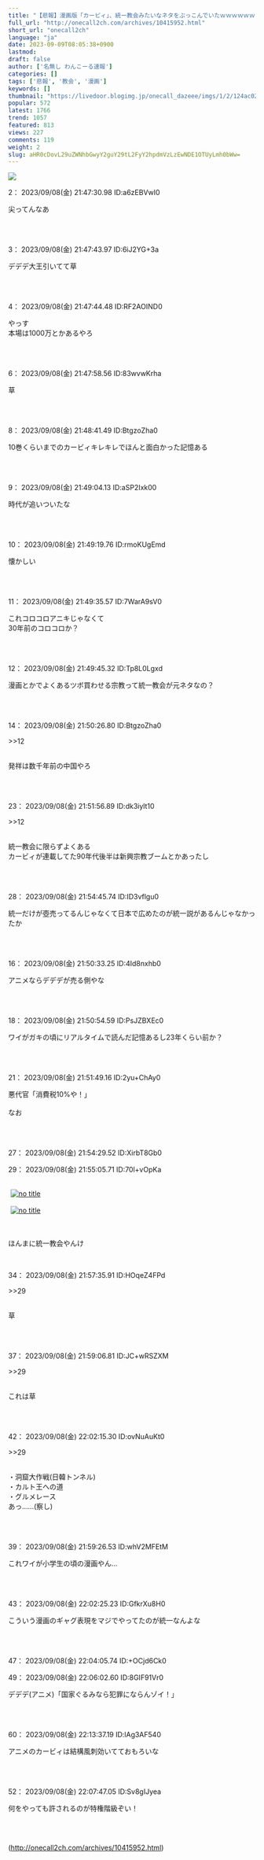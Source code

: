 ```yaml
---
title: "【悲報】漫画版「カービィ」、統ー教会みたいなネタをぶっこんでいたｗｗｗｗｗｗ : わんこーる速報！"
full_url: "http://onecall2ch.com/archives/10415952.html"
short_url: "onecall2ch"
language: "ja"
date: 2023-09-09T08:05:38+0900
lastmod: 
draft: false
author: ['名無し わんこーる速報']
categories: []
tags: ['悲報', '教会', '漫画']
keywords: []
thumbnail: "https://livedoor.blogimg.jp/onecall_dazeee/imgs/1/2/124ac02c-s.jpg"
popular: 572
latest: 1766
trend: 1057
featured: 813
views: 227
comments: 119
weight: 2
slug: aHR0cDovL29uZWNhbGwyY2guY29tL2FyY2hpdmVzLzEwNDE1OTUyLmh0bWw=
---
```


![](https://livedoor.blogimg.jp/onecall_dazeee/imgs/1/2/124ac02c-s.jpg)

<div><p class='name2'>2： 2023/09/08(金) 21:47:30.98 ID:a6zEBVwI0</p><p class='onecall'> 尖ってんなあ <br><br></p><br> <p class='name2'>3： 2023/09/08(金) 21:47:43.97 ID:6iJ2YG+3a</p><p class='onecall'> デデデ大王引いてて草 <br><br></p><br> <p class='name2'>4： 2023/09/08(金) 21:47:44.48 ID:RF2AOIND0</p><p class='onecall'> やっす <br> 本場は1000万とかあるやろ <br><br></p><br> <p class='name2'>6： 2023/09/08(金) 21:47:58.56 ID:83wvwKrha</p><p class='onecall'> 草 <br><br></p><br> <p class='name2'>8： 2023/09/08(金) 21:48:41.49 ID:BtgzoZha0</p><p class='onecall'> 10巻くらいまでのカービィキレキレでほんと面白かった記憶ある <br><br></p><br> <p class='name2'>9： 2023/09/08(金) 21:49:04.13 ID:aSP2Ixk00</p><p class='onecall'> 時代が追いついたな <br><br></p><br> <p class='name2'>10： 2023/09/08(金) 21:49:19.76 ID:rmoKUgEmd</p><p class='onecall'> 懐かしい <br><br></p><br> <p class='name2'>11： 2023/09/08(金) 21:49:35.57 ID:7WarA9sV0</p><p class='onecall'> これコロコロアニキじゃなくて <br> 30年前のコロコロか？ <br><br></p><br> <p class='name2'>12： 2023/09/08(金) 21:49:45.32 ID:Tp8L0Lgxd</p><p class='onecall'> 漫画とかでよくあるツボ買わせる宗教って統一教会が元ネタなの？ <br><br></p><br> <p class='name2'>14： 2023/09/08(金) 21:50:26.80 ID:BtgzoZha0</p><p class='onecall'> <p class='anchor'>>>12</p> <br> 発祥は数千年前の中国やろ <br><br></p><br> <p class='name2'>23： 2023/09/08(金) 21:51:56.89 ID:dk3iylt10</p><p class='onecall'> <p class='anchor'>>>12</p> <br> 統一教会に限らずよくある <br> カービィが連載してた90年代後半は新興宗教ブームとかあったし <br><br></p><br> <p class='name2'>28： 2023/09/08(金) 21:54:45.74 ID:ID3vflgu0</p><p class='onecall'> 統一だけが壺売ってるんじゃなくて日本で広めたのが統一説があるんじゃなかったか <br><br></p><br> <p class='name2'>16： 2023/09/08(金) 21:50:33.25 ID:4Id8nxhb0</p><p class='onecall'> アニメならデデデが売る側やな <br><br></p><br> <p class='name2'>18： 2023/09/08(金) 21:50:54.59 ID:PsJZBXEc0</p><p class='onecall'> ワイがガキの頃にリアルタイムで読んだ記憶あるし23年くらい前か？ <br><br></p><br> <p class='name2'>21： 2023/09/08(金) 21:51:49.16 ID:2yu+ChAy0</p><p class='onecall'> 悪代官「消費税10%や！」 <br> <br> なお <br><br></p><br> <p class='name2'>27： 2023/09/08(金) 21:54:29.52 ID:XirbT8Gb0</p><p class='name2'>29： 2023/09/08(金) 21:55:05.71 ID:70l+vOpKa</p><br> <a href='https://livedoor.blogimg.jp/onecall_dazeee/imgs/1/e/1e35a047.jpg' target='_blank'><img src='https://livedoor.blogimg.jp/onecall_dazeee/imgs/1/e/1e35a047-s.jpg' alt='no title' class='image pict' border='0' hspace='5'></a><br> <br> <a href='https://livedoor.blogimg.jp/onecall_dazeee/imgs/1/b/1b079445.png' target='_blank'><img src='https://livedoor.blogimg.jp/onecall_dazeee/imgs/1/b/1b079445.png' alt='no title' class='image pict' border='0' hspace='5'></a><br> <br><br><p>ほんまに統一教会やんけ</p><br> <p class='name2'>34： 2023/09/08(金) 21:57:35.91 ID:HOqeZ4FPd</p><p class='onecall'> <p class='anchor'>>>29</p> <br> 草 <br><br></p><br> <p class='name2'>37： 2023/09/08(金) 21:59:06.81 ID:JC+wRSZXM</p><p class='onecall'> <p class='anchor'>>>29</p> <br> これは草 <br><br></p><br> <p class='name2'>42： 2023/09/08(金) 22:02:15.30 ID:ovNuAuKt0</p><p class='onecall'> <p class='anchor'>>>29</p> <br> ・洞窟大作戦(日韓トンネル) <br> ・カルト王への道 <br> ・グルメレース <br> あっ……(察し) <br><br></p><br> <p class='name2'>39： 2023/09/08(金) 21:59:26.53 ID:whV2MFEtM</p><p class='onecall'> これワイが小学生の頃の漫画やん… <br><br></p><br> <p class='name2'>43： 2023/09/08(金) 22:02:25.23 ID:GfkrXu8H0</p><p class='onecall'> こういう漫画のギャグ表現をマジでやってたのが統一なんよな <br><br></p><br> <p class='name2'>47： 2023/09/08(金) 22:04:05.74 ID:+OCjd6Ck0</p><p class='name2'>49： 2023/09/08(金) 22:06:02.60 ID:8GIF91Vr0</p><p class='onecall'> デデデ(アニメ)「国家ぐるみなら犯罪にならんゾイ！」 <br><br></p><br> <p class='name2'>60： 2023/09/08(金) 22:13:37.19 ID:lAg3AF540</p><p class='onecall'> アニメのカービィは結構風刺効いてておもろいな <br><br></p><br> <p class='name2'>52： 2023/09/08(金) 22:07:47.05 ID:Sv8gIJyea</p><p class='onecall'> 何をやっても許されるのが特権階級ぞい！ <br><br></p><br> </div>

(http://onecall2ch.com/archives/10415952.html)
